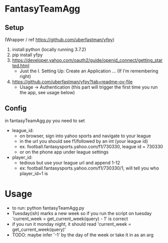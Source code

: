# FantasyTeamAgg

## Setup
(Wrapper / ref https://github.com/uberfastman/yfpy)
1. install python (locally running 3.7.2)
2. pip install yfpy
3. https://developer.yahoo.com/oauth2/guide/openid_connect/getting_started.html
	* Just the I. Setting Up: Create an Application ... (If I'm remembering right)
4. https://github.com/uberfastman/yfpy?tab=readme-ov-file
   	* Usage -> Authentication (this part will trigger the first time you run the app, see usage below)

## Config
in fantasyTeamAgg.py you need to set
* league_id:
	* on browser, sign into yahoo sports and navigate to your league
	* in the url you should see f1/followed by an int (your league id)
	* ex. football.fantasysports.yahoo.com/f1/730330, league id = 730330
	* or on the phone app under league settings
* player_id:
	* tedious but use your league url and append 1-12
	* ex: football.fantasysports.yahoo.com/f1/730330/1, will tell you who player_id=1 is

# Usage
* to run: python fantasyTeamAgg.py
* Tuesday(ish) marks a new week so if you run the script on tuesday 'current_week = get_current_week(query) - 1' is correct
* if you run it monday night, it should read 'current_week = get_current_week(query)'
* TODO: maybe infer '-1' by the day of the week or take it in as an arg
